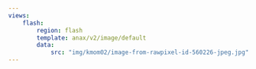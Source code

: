 ```yaml
---
views:
    flash:
        region: flash
        template: anax/v2/image/default
        data:
            src: "img/kmom02/image-from-rawpixel-id-560226-jpeg.jpg"
---
```


